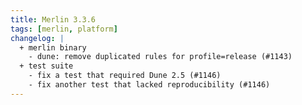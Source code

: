 ```yaml
---
title: Merlin 3.3.6
tags: [merlin, platform]
changelog: |
  + merlin binary
    - dune: remove duplicated rules for profile=release (#1143)
  + test suite
    - fix a test that required Dune 2.5 (#1146)
    - fix another test that lacked reproducibility (#1146)
---
```

